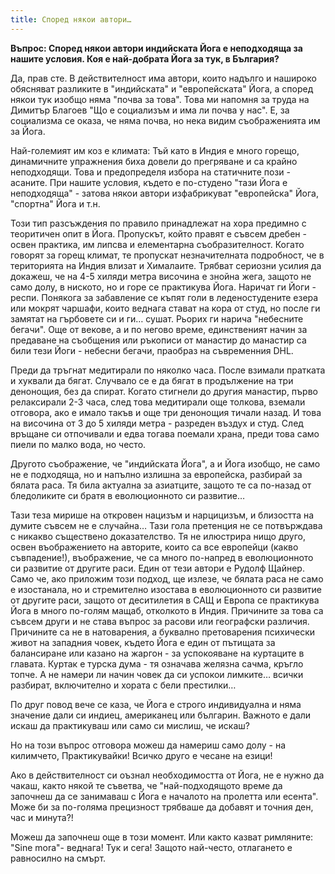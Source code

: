 ```yaml
---
title: Според някои автори…
---
```

**Въпрос: Според някои автори индийската Йога е неподходяща за нашите условия. Коя е най-добрата Йога за тук, в България?**

Да, прав сте. В действителност има автори, които надълго и нашироко обясняват разликите в "индийската" и "европейската" Йога, а според някои тук изобщо няма "почва за това". Това ми напомня за труда на Димитър Благоев "Що е социализъм и има ли почва у нас". Е, за социализма се оказа, че няма почва, но нека видим съображенията им за Йога.

Най-големият им коз е климата: Тъй като в Индия е много горещо, динамичните упражнения биха довели до прегряване и са крайно неподходящи. Това и предопределя избора на статичните пози - асаните. При нашите условия, където е по-студено "тази Йога е неподходяща" - затова някои автори изфабрикуват "европейска" Йога, "спортна" Йога и т.н.

Този тип разсъждения по правило принадлежат на хора предимно с теоритичен опит в Йога. Пропускът, който правят е съвсем дребен - освен практика, им липсва и елементарна съобразителност. Когато говорят за горещ климат, те пропускат незначителната подробност, че в територията на Индия влизат и Хималаите. Трябват сериозни усилия да докажеш, че на 4-5 хиляди метра височина е знойна жега, защото не само долу, в ниското, но и горе се практикува Йога. Наричат ги Йоги - респи. Понякога за забавление се къпят голи в леденостудените езера или мокрят чаршафи, които веднага стават на кора от студ, но после ги замятат на гърбовете си и ги… сушат. Рьорих ги нарича "небесните бегачи". Още от векове, а и по негово време, единственият начин за предаване на съобщения или ръкописи от манастир до манастир са били тези Йоги - небесни бегачи, праобраз на съвременния DHL.

Преди да тръгнат медитирали по няколко часа. После взимали пратката и хуквали да бягат. Случвало се е да бягат в продължение на три денонощия, без да спират. Когато стигнели до другия манастир, първо релаксирали 2-3 часа, след това медитирали още толкова, вземали отговора, ако е имало такъв и още три денонощия тичали назад. И това на височина от 3 до 5 хиляди метра - разреден въздух и студ. След връщане си отпочивали и едва тогава поемали храна, преди това само пиели по малко вода, но често.

Другото съображение, че "индийската Йога", а и Йога изобщо, не само не е подходяща, но и напълно излишна за европейска, разбирай за бялата раса. Тя била актуална за азиатците, защото те са по-назад от бледоликите си братя в еволюционното си развитие…

Тази теза мирише на откровен нацизъм и нарцицизъм, и близостта на думите съвсем не е случайна… Тази гола претенция не се потвърждава с никакво съществено доказателство. Тя не илюстрира нищо друго, освен въображението на авторите, които са все европейци (какво съвпадение!), въображение, че са много по-напред в еволюционното си развитие от другите раси. Един от тези автори е Рудолф Щайнер. Само че, ако приложим този подход, ще излезе, че бялата раса не само е изостанала, но и стремително изостава в еволюционното си развитие от другите раси, защото от деситилетия в САЩ и Европа се практикува Йога в много по-голям мащаб, отколкото в Индия. Причините за това са съвсем други и не става въпрос за расови или географски различия. Причините са не в натоварения, а буквално претоварения психически живот на западния човек, където Йога е един от пътищата за балансиране или казано на жаргон - за успокояване на куртаците в главата. Куртак е турска дума - тя означава желязна сачма, кръгло топче. А не намери ли начин човек да си успокои лимките… всички разбират, включително и хората с бели престилки…

По друг повод вече се каза, че Йога е строго индивидуална и няма значение дали си индиец, американец или българин. Важното е дали искаш да практикуваш или само си мислиш, че искаш?

Но на този въпрос отговора можеш да намериш само долу - на килимчето, Практикувайки! Всичко друго е чесане на езици!

Ако в действителност си оъзнал необходимостта от Йога, не е нужно да чакаш, както някой те съветва, че "най-подходящото време да започнеш да се занимаваш с Йога е началото на пролетта или есента". Може би за по-голяма прецизност трябваше да добавят и точния ден, час и минута?!

Можеш да започнеш още в този момент. Или както казват римляните: "Sine mora"- веднага! Тук и сега! Защото най-често, отлагането е равносилно на смърт.
